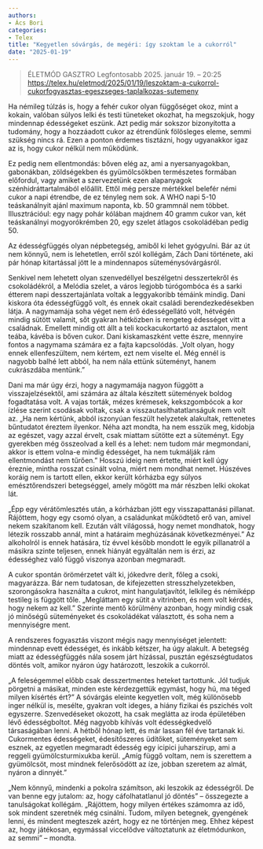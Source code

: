 ```yaml
---
authors:
- Ács Bori
categories:
- Telex
title: "Kegyetlen sóvárgás, de megéri: így szoktam le a cukorról"
date: "2025-01-19"
---
```


> ÉLETMÓD GASZTRO Legfontosabb 2025. január 19. – 20:25
> https://telex.hu/eletmod/2025/01/19/leszoktam-a-cukorrol-cukorfogyasztas-egeszseges-taplalkozas-sutemeny

Ha némileg túlzás is, hogy a fehér cukor olyan függőséget okoz, mint a kokain, valóban súlyos lelki és testi tüneteket okozhat, ha megszokjuk, hogy mindennap édességeket eszünk. Azt pedig már sokszor bizonyította a tudomány, hogy a hozzáadott cukor az étrendünk fölösleges eleme, semmi szükség nincs rá. Ezen a ponton érdemes tisztázni, hogy ugyanakkor igaz az is, hogy cukor nélkül nem működünk.

Ez pedig nem ellentmondás: bőven elég az, ami a nyersanyagokban, gabonákban, zöldségekben és gyümölcsökben természetes formában előfordul, vagy amiket a szervezetünk ezen alapanyagok szénhidráttartalmából előállít. Ettől még persze mértékkel belefér némi cukor a napi étrendbe, de ez tényleg nem sok. A WHO napi 5-10 teáskanálnyit ajánl maximum naponta, kb. 50 grammnál nem többet. Illusztrációul: egy nagy pohár kólában majdnem 40 gramm cukor van, két teáskanálnyi mogyorókrémben 20, egy szelet átlagos csokoládéban pedig 50.


Az édességfüggés olyan népbetegség, amiből ki lehet gyógyulni. Bár az út nem könnyű, nem is lehetetlen, erről szól kollégám, Zách Dani története, aki pár hónap kitartással jött le a mindennapos süteménysóvárgásról.

Senkivel nem lehetett olyan szenvedéllyel beszélgetni desszertekről és csokoládékról, a Melódia szelet, a város legjobb túrógombóca és a sarki étterem napi desszertajánlata voltak a leggyakoribb témáink mindig. Dani kiskora óta édességfüggő volt, és ennek okait családi berendezkedésekben látja. A nagymamája soha véget nem érő édességellátó volt, hétvégén mindig sütött valamit, sőt gyakran hétközben is rengeteg édességet vitt a családnak. Emellett mindig ott állt a teli kockacukortartó az asztalon, ment teába, kávéba is bőven cukor. Dani kiskamaszként vette észre, mennyire fontos a nagymama számára ez a fajta kapcsolódás. „Volt olyan, hogy ennek ellenfeszültem, nem kértem, ezt nem viselte el. Még ennél is nagyobb balhé lett abból, ha nem nála ettünk süteményt, hanem cukrászdába mentünk.”

Dani ma már úgy érzi, hogy a nagymamája nagyon függött a visszajelzésektől, ami számára az általa készített sütemények boldog fogadtatása volt. A vajas torták, mézes krémesek, kekszgombócok a kor ízlése szerint csodásak voltak, csak a visszautasíthatatlanságuk nem volt az. „Ha nem kértünk, abból iszonyúan feszült helyzetek alakultak, rettenetes bűntudatot éreztem ilyenkor. Néha azt mondta, ha nem esszük meg, kidobja az egészet, vagy azzal érvelt, csak miattam sütötte ezt a süteményt. Egy gyerekben még összeolvad a kell és a lehet: nem tudom már megmondani, akkor is ettem volna-e mindig édességet, ha nem tukmálják rám ellentmondást nem tűrően.” Hosszú ideig nem értette, miért kell úgy éreznie, mintha rosszat csinált volna, miért nem mondhat nemet. Húszéves koráig nem is tartott ellen, ekkor került kórházba egy súlyos emésztőrendszeri betegséggel, amely mögött ma már részben lelki okokat lát.

„Épp egy vérátömlesztés után, a kórházban jött egy visszapattanási pillanat. Rájöttem, hogy egy csomó olyan, a családunkat működtető erő van, amivel nekem szakítanom kell. Ezután vált világossá, hogy nemet mondhatok, hogy létezik rosszabb annál, mint a határaim meghúzásának következményei.” Az alkoholról is ennek hatására, tíz évvel később mondott le egyik pillanatról a másikra szinte teljesen, ennek hiányát egyáltalán nem is érzi, az édességhez való függő viszonya azonban megmaradt.

A cukor spontán örömérzetet vált ki, jókedvre derít, főleg a csoki, magyarázza. Bár nem tudatosan, de kifejezetten stresszhelyzetekben, szorongásokra használta a cukrot, mint hangulatjavítót, lelkileg és némiképp testileg is függött tőle. „Megláttam egy sütit a vitrinben, és nem volt kérdés, hogy nekem az kell.” Szerinte mentő körülmény azonban, hogy mindig csak jó minőségű süteményeket és csokoládékat választott, és soha nem a mennyiségre ment.


A rendszeres fogyasztás viszont mégis nagy mennyiséget jelentett: mindennap evett édességet, és inkább kétszer, ha úgy alakult. A betegség miatt az édességfüggés nála sosem járt hízással, pusztán egészségtudatos döntés volt, amikor nyáron úgy határozott, leszokik a cukorról.

„A feleségemmel előbb csak desszertmentes heteket tartottunk. Jól tudjuk pörgetni a másikat, minden este kérdezgettük egymást, hogy hú, ma téged milyen kísértés ért?” A sóvárgás eleinte kegyetlen volt, még különösebb inger nélkül is, mesélte, gyakran volt ideges, a hiány fizikai és pszichés volt egyszerre. Szenvedéseket okozott, ha csak meglátta az iroda épületében lévő édességboltot. Még nagyobb kihívás volt édességkedvelő társaságában lenni. A hétből hónap lett, és már lassan fél éve tartanak ki. Cukormentes édességeket, édesítőszeres üdítőket, süteményeket sem esznek, az egyetlen megmaradt édesség egy icipici juharszirup, ami a reggeli gyümölcsturmixukba kerül. „Amíg függő voltam, nem is szerettem a gyümölcsöt, most mindnek felerősödött az íze, jobban szeretem az almát, nyáron a dinnyét.”

„Nem könnyű, mindenki a pokolra számítson, aki leszokik az édességről. De van benne egy jutalom: az, hogy cáfolhatatlanul jó döntés” – összegezte a tanulságokat kollégám. „Rájöttem, hogy milyen értékes számomra az idő, sok mindent szeretnék még csinálni. Tudom, milyen betegnek, gyengének lenni, és mindent megteszek azért, hogy ez ne történjen meg. Ehhez képest az, hogy játékosan, egymással viccelődve változtatunk az életmódunkon, az semmi” – mondta.

